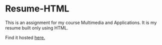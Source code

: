 # Resume-HTML
This is an assignment for my course Multimedia and Applications. It is my resume built only using HTML.

Find it hosted [here.](https://ayush-ks.github.io/Resume-HTML/)
